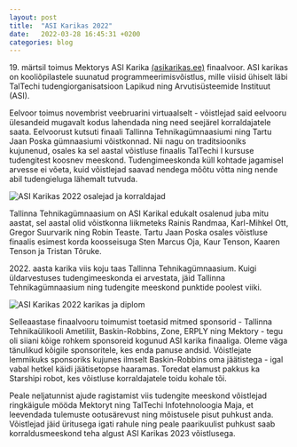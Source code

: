 ```yaml
---
layout: post
title:  "ASI Karikas 2022"
date:   2022-03-28 16:45:31 +0200
categories: blog
---
```


19\. märtsil toimus Mektorys ASI Karika [(asikarikas.ee)](https://asikarikas.ee/) finaalvoor. ASI karikas on kooliõpilastele suunatud programmeerimisvõistlus, mille viisid ühiselt läbi TalTechi tudengiorganisatsioon Lapikud ning Arvutisüsteemide Instituut (ASI).

Eelvoor toimus novembrist veebruarini virtuaalselt - võistlejad said eelvooru ülesandeid mugavalt kodus lahendada ning need seejärel korraldajatele saata.
Eelvoorust kutsuti finaali Tallinna Tehnikagümnaasiumi ning Tartu Jaan Poska gümnaasiumi võistkonnad. Nii nagu on traditsiooniks kujunenud, osales ka sel aastal võistluse finaalis TalTechi I kursuse tudengitest koosnev meeskond. Tudengimeeskonda küll kohtade jagamisel arvesse ei võeta, kuid võistlejad saavad nendega mõõtu võtta ning nende abil tudengieluga lähemalt tutvuda.

![ASI Karikas 2022 osalejad ja korraldajad](https://i.imgur.com/3iNVQhn.jpg "ASI Karikas 2022 osalejad ja korraldajad")

Tallinna Tehnikagümnaasium on ASI Karikal edukalt osalenud juba mitu aastat, sel aastal olid võistkonna liikmeteks Rainis Randmaa, Karl-Mihkel Ott, Gregor Suurvarik ning Robin Teaste. Tartu Jaan Poska osales võistluse finaalis esimest korda koosseisuga Sten Marcus Oja, Kaur Tenson, Kaaren Tenson ja Tristan Tõruke.

2022\. aasta karika viis koju taas Tallinna Tehnikagümnaasium. Kuigi üldarvestuses tudengimeeskonda ei arvestata, jäid Tallinna Tehnikagümnaasium ning tudengite meeskond punktide poolest viiki.

![ASI Karikas 2022 karikas ja diplom](https://i.imgur.com/tMQCzWI.jpg "ASI Karikas 2022 karikas ja diplom")

Selleaastase finaalvooru toimumist toetasid mitmed sponsorid - Tallinna Tehnikaülikooli Ametiliit, Baskin-Robbins, Zone, ERPLY ning Mektory - tegu oli siiani kõige rohkem sponsoreid kogunud ASI karika finaaliga. Oleme väga tänulikud kõigile sponsoritele, kes enda panuse andsid. Võistlejate lemmikuks sponsoriks kujunes ilmselt Baskin-Robbins oma jäätistega - igal vabal hetkel käidi jäätisetopse haaramas. Toredat elamust pakkus ka Starshipi robot, kes võistluse korraldajatele toidu kohale tõi.

Peale neljatunnist ajude ragistamist viis tudengite meeskond võistlejad ringkäigule mööda Mektoryt ning TalTechi Infotehnoloogia Maja, et leevendada tulemuste ootusärevust ning mõistusele pisut puhkust anda. Võistlejad jäid üritusega igati rahule ning peale paarikuulist puhkust saab korraldusmeeskond teha algust ASI Karikas 2023 võistlusega.
